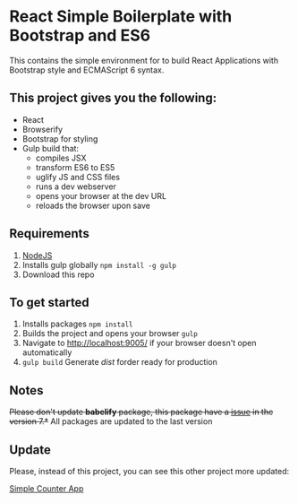 # React Simple Boilerplate with Bootstrap and ES6
This contains the simple environment for to build React Applications with Bootstrap style and ECMAScript 6 syntax.

## This project gives you the following:
* React
* Browserify  
* Bootstrap for styling  
* Gulp build that:  
  * compiles JSX
  * transform ES6 to ES5
  * uglify JS and CSS files
  * runs a dev webserver
  * opens your browser at the dev URL  
  * reloads the browser upon save  

## Requirements
1. [NodeJS](http://www.nodejs.org)
2. Installs gulp globally `npm install -g gulp`
2. Download this repo

## To get started
1. Installs packages `npm install`
2. Builds the project and opens your browser `gulp`
4. Navigate to [http://localhost:9005/](http://localhost:9005/) if your browser doesn't open automatically
5. `gulp build` Generate *dist* forder ready for production

## Notes
~~Please don't update **babelify** package, this package have a [issue](https://github.com/babel/babelify/issues/127) in the version 7.*~~
All packages are updated to the last version

## Update
Please, instead of this project, you can see this other project more updated:

[Simple Counter App](https://github.com/malayat/counterflux)